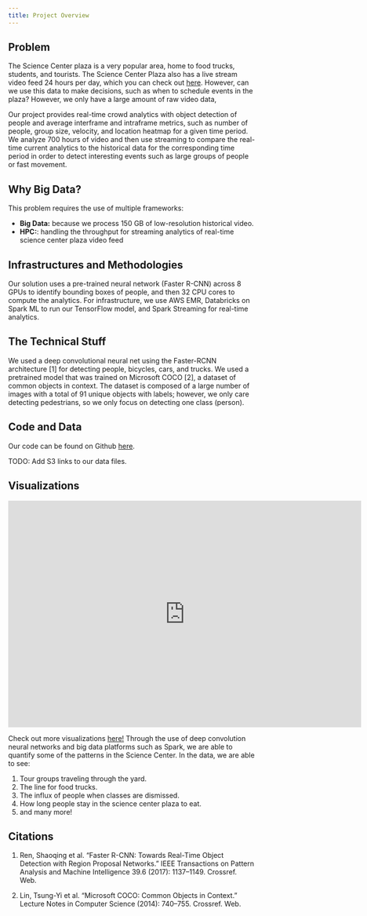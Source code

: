 ```yaml
---
title: Project Overview
---
```


## Problem

The Science Center plaza is a very popular area, home to food trucks, students,
and tourists. The Science Center Plaza also has a live stream video feed 24 
hours per day, which you can check out
[here](https://commonspaces.harvard.edu/plaza-webcam).
However, can we use this data to make decisions, such as when to schedule
events in the plaza? However, we only have a large amount of raw video data,

Our project provides real-time crowd analytics with object detection of people
and average interframe and intraframe metrics, such as number of people, group
size, velocity, and location heatmap for a given time period.
We analyze 700 hours of video and then use streaming to compare the real-time
current analytics to the historical data for the corresponding time period in
order to detect interesting events such as large groups of people or fast
movement.

## Why Big Data? 

This problem requires the use of multiple frameworks:

* __Big Data:__ because we process 150 GB of low-resolution historical video.
* __HPC:__: handling the throughput for streaming analytics of real-time science
center plaza video feed

## Infrastructures and Methodologies

Our solution uses a pre-trained neural network (Faster R-CNN) across 8 GPUs to
identify bounding boxes of people, and then 32 CPU cores to compute the
analytics. For infrastructure, we use AWS EMR, Databricks on Spark ML to run
our TensorFlow model, and Spark Streaming for real-time analytics.

## The Technical Stuff

We used a deep convolutional neural net using the Faster-RCNN architecture [1]
for detecting people, bicycles, cars, and trucks.
We used a pretrained model that was trained on Microsoft COCO [2], a dataset of
common objects in context.
The dataset is composed of a large number of images with a total of 91 unique
objects with labels; however, we only care detecting pedestrians, so we only
focus on detecting one class (person).

## Code and Data

Our code can be found on Github
[here](http://www.github.com/stephenslater/crowd-dynamics).

TODO: Add S3 links to our data files.

## Visualizations

<!-- <div style="width:100%; background-color:red; height: 308px"> -->

<iframe src="https://giphy.com/embed/cms6JM0agpP9HfWIEy" width="720" height="462" frameBorder="0" class="giphy-embed" style="display: block; margin-left: auto; margin-right: auto;width: 720px" allowFullScreen></iframe>

<!-- </div> -->

Check out more visualizations [here!](visualizations.html)
Through the use of deep convolution neural networks and big data platforms
such as Spark, we are able to quantify some of the patterns in the Science
Center.
In the data, we are able to see:

1. Tour groups traveling through the yard.
2. The line for food trucks.
3. The influx of people when classes are dismissed.
4. How long people stay in the science center plaza to eat.
5. and many more!

## Citations

1. Ren, Shaoqing et al. “Faster R-CNN: Towards Real-Time Object Detection with Region Proposal Networks.” IEEE Transactions on Pattern Analysis and Machine Intelligence 39.6 (2017): 1137–1149. Crossref. Web.

2. Lin, Tsung-Yi et al. “Microsoft COCO: Common Objects in Context.” Lecture Notes in Computer Science (2014): 740–755. Crossref. Web.
